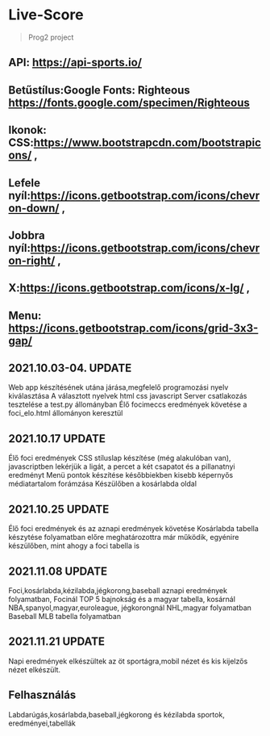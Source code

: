 # Live-Score
>Prog2 project

API: https://api-sports.io/
---

Betűstílus:Google Fonts: Righteous https://fonts.google.com/specimen/Righteous
---

Ikonok: CSS:https://www.bootstrapcdn.com/bootstrapicons/ ,
---
Lefele nyíl:https://icons.getbootstrap.com/icons/chevron-down/ ,
--
Jobbra nyíl:https://icons.getbootstrap.com/icons/chevron-right/ ,
---
X:https://icons.getbootstrap.com/icons/x-lg/ , 
---
Menu: https://icons.getbootstrap.com/icons/grid-3x3-gap/   
---




2021.10.03-04. UPDATE
---
Web app készítésének utána járása,megfelelő programozási nyelv kiválasztása
A választott nyelvek html css javascript
Server csatlakozás tesztelése a test.py állományban
Élő focimeccs eredmények követése a foci_elo.html állományon keresztül

2021.10.17 UPDATE
---
Élő foci eredmények
CSS stíluslap készítése (még alakulóban van), javascriptben lekérjük a ligát, a percet a két csapatot és a pillanatnyi eredményt
Menü pontok készítése későbbiekben kisebb képernyős médiatartalom forámzása
Készülőben a kosárlabda oldal

2021.10.25 UPDATE
---
Élő foci eredmények és az aznapi eredmények követése
Kosárlabda tabella készytése folyamatban előre meghatározottra már működik, egyénire készülőben, mint ahogy a foci tabella is

2021.11.08 UPDATE
---
Foci,kosárlabda,kézilabda,jégkorong,baseball aznapi eredmények folyamatban,
Focinál TOP 5 bajnokság és a magyar tabella, kosárnál NBA,spanyol,magyar,euroleague, jégkorongnál NHL,magyar folyamatban
Baseball MLB tabella folyamatban

2021.11.21 UPDATE
---
Napi eredmények elkészültek az öt sportágra,mobil nézet és kis kijelzős nézet elkészült.


Felhasználás
---

Labdarúgás,kosárlabda,baseball,jégkorong és kézilabda sportok, eredményei,tabellák 
